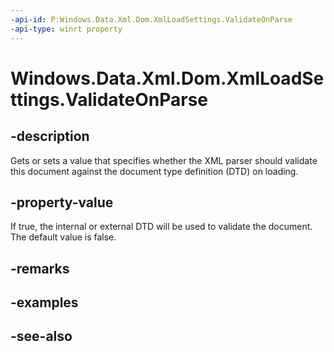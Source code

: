 ----api-id: P:Windows.Data.Xml.Dom.XmlLoadSettings.ValidateOnParse
-api-type: winrt property
---<!-- Property syntaxpublic bool ValidateOnParse { get;  set; }--># Windows.Data.Xml.Dom.XmlLoadSettings.ValidateOnParse## -descriptionGets or sets a value that specifies whether the XML parser should validate this document against the document type definition (DTD) on loading.## -property-valueIf true, the internal or external DTD will be used to validate the document. The default value is false.## -remarks## -examples## -see-also